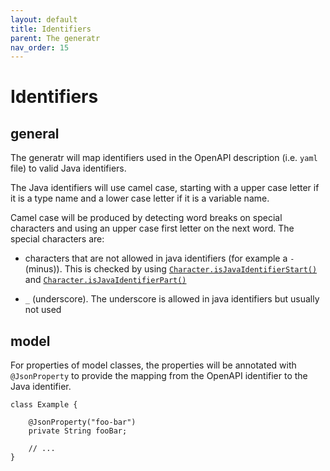 ```yaml
---
layout: default
title: Identifiers
parent: The generatr
nav_order: 15
---
```


# Identifiers

## general

The generatr will map identifiers used in the OpenAPI description (i.e. `yaml` file) to valid Java
identifiers.

The Java identifiers will use camel case, starting with a upper case letter if it is a type name and
a lower case letter if it is a variable name.  

Camel case will be produced by detecting word breaks on special characters and using an upper case
first letter on the next word. The special characters are:

- characters that are not allowed in java identifiers (for example a `-` (minus)). This is checked
 by using [`Character.isJavaIdentifierStart()`][java-char-start] and
    [`Character.isJavaIdentifierPart()`][java-char-part]  

- `_` (underscore). The underscore is allowed in java identifiers but usually not used

## model

For properties of model classes, the properties will be annotated with `@JsonProperty` to provide
the mapping from the OpenAPI identifier to the Java identifier.

    class Example {

        @JsonProperty("foo-bar")
        private String fooBar;
        
        // ...
    }



[java-char-start]: https://docs.oracle.com/en/java/javase/13/docs/api/java.base/java/lang/Character.html#isJavaIdentifierStart(char)
[java-char-part]: https://docs.oracle.com/en/java/javase/13/docs/api/java.base/java/lang/Character.html#isJavaIdentifierPart(char)

[jackson-json-property]: https://fasterxml.github.io/jackson-annotations/javadoc/2.8/com/fasterxml/jackson/annotation/JsonProperty.html
